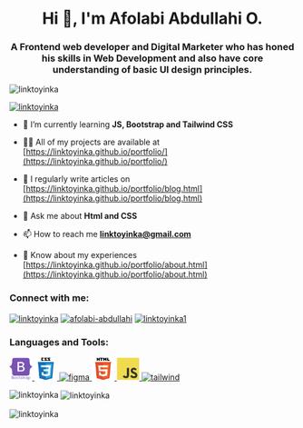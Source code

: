 <h1 align="center">Hi 👋, I'm Afolabi Abdullahi O.</h1>
<h3 align="center">A Frontend web developer and Digital Marketer who has honed his skills in Web Development and also have core understanding of basic UI design principles.</h3>

<p align="left"> <img src="https://komarev.com/ghpvc/?username=linktoyinka&label=Profile%20views&color=0e75b6&style=flat" alt="linktoyinka" /> </p>

<p align="left"> <a href="https://github.com/ryo-ma/github-profile-trophy"><img src="https://github-profile-trophy.vercel.app/?username=linktoyinka" alt="linktoyinka" /></a> </p>

- 🌱 I’m currently learning **JS, Bootstrap and Tailwind CSS**

- 👨‍💻 All of my projects are available at [https://linktoyinka.github.io/portfolio/](https://linktoyinka.github.io/portfolio/)

- 📝 I regularly write articles on [https://linktoyinka.github.io/portfolio/blog.html](https://linktoyinka.github.io/portfolio/blog.html)

- 💬 Ask me about **Html and CSS**

- 📫 How to reach me **linktoyinka@gmail.com**

- 📄 Know about my experiences [https://linktoyinka.github.io/portfolio/about.html](https://linktoyinka.github.io/portfolio/about.html)

<h3 align="left">Connect with me:</h3>
<p align="left">
<a href="https://twitter.com/linktoyinka" target="blank"><img align="center" src="https://raw.githubusercontent.com/rahuldkjain/github-profile-readme-generator/master/src/images/icons/Social/twitter.svg" alt="linktoyinka" height="30" width="40" /></a>
<a href="https://linkedin.com/in/afolabi-abdullahi" target="blank"><img align="center" src="https://raw.githubusercontent.com/rahuldkjain/github-profile-readme-generator/master/src/images/icons/Social/linked-in-alt.svg" alt="afolabi-abdullahi" height="30" width="40" /></a>
<a href="https://instagram.com/linktoyinka1" target="blank"><img align="center" src="https://raw.githubusercontent.com/rahuldkjain/github-profile-readme-generator/master/src/images/icons/Social/instagram.svg" alt="linktoyinka1" height="30" width="40" /></a>
</p>

<h3 align="left">Languages and Tools:</h3>
<p align="left"> <a href="https://getbootstrap.com" target="_blank" rel="noreferrer"> <img src="https://raw.githubusercontent.com/devicons/devicon/master/icons/bootstrap/bootstrap-plain-wordmark.svg" alt="bootstrap" width="40" height="40"/> </a> <a href="https://www.w3schools.com/css/" target="_blank" rel="noreferrer"> <img src="https://raw.githubusercontent.com/devicons/devicon/master/icons/css3/css3-original-wordmark.svg" alt="css3" width="40" height="40"/> </a> <a href="https://www.figma.com/" target="_blank" rel="noreferrer"> <img src="https://www.vectorlogo.zone/logos/figma/figma-icon.svg" alt="figma" width="40" height="40"/> </a> <a href="https://www.w3.org/html/" target="_blank" rel="noreferrer"> <img src="https://raw.githubusercontent.com/devicons/devicon/master/icons/html5/html5-original-wordmark.svg" alt="html5" width="40" height="40"/> </a> <a href="https://developer.mozilla.org/en-US/docs/Web/JavaScript" target="_blank" rel="noreferrer"> <img src="https://raw.githubusercontent.com/devicons/devicon/master/icons/javascript/javascript-original.svg" alt="javascript" width="40" height="40"/> </a> <a href="https://tailwindcss.com/" target="_blank" rel="noreferrer"> <img src="https://www.vectorlogo.zone/logos/tailwindcss/tailwindcss-icon.svg" alt="tailwind" width="40" height="40"/> </a> </p>

<p><img align="left" src="https://github-readme-stats.vercel.app/api/top-langs?username=linktoyinka&show_icons=true&locale=en&layout=compact" alt="linktoyinka" /></p>

<p>&nbsp;<img align="center" src="https://github-readme-stats.vercel.app/api?username=linktoyinka&show_icons=true&locale=en" alt="linktoyinka" /></p>

<p><img align="center" src="https://github-readme-streak-stats.herokuapp.com/?user=linktoyinka&" alt="linktoyinka" /></p>
